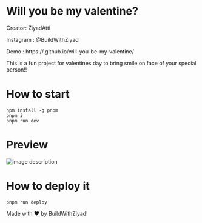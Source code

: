 # Will you be my valentine?

Creator: ZiyadAtti

Instagram : @BuildWithZiyad

Demo : https://.github.io/will-you-be-my-valentine/

This is a fun project for valentines day to bring smile on face of your special person!!

# How to start
```
npm install -g pnpm
pnpm i
pnpm run dev
```

# Preview

![image description](demo.gif)


# How to deploy it
```
pnpm run deploy
```

Made with ❤️ by BuildWithZiyad!
